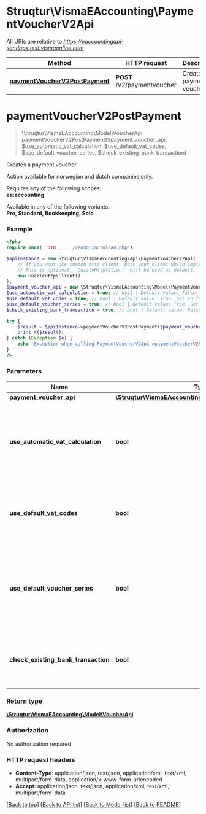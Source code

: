 # Struqtur\VismaEAccounting\PaymentVoucherV2Api

All URIs are relative to *https://eaccountingapi-sandbox.test.vismaonline.com*

Method | HTTP request | Description
------------- | ------------- | -------------
[**paymentVoucherV2PostPayment**](PaymentVoucherV2Api.md#paymentVoucherV2PostPayment) | **POST** /v2/paymentvoucher | Creates a payment voucher.


# **paymentVoucherV2PostPayment**
> \Struqtur\VismaEAccounting\Model\VoucherApi paymentVoucherV2PostPayment($payment_voucher_api, $use_automatic_vat_calculation, $use_default_vat_codes, $use_default_voucher_series, $check_existing_bank_transaction)

Creates a payment voucher.

Action available for norwegian and dutch companies only.<p>Requires any of the following scopes: <br><b>ea:accounting</b></p><p>Available in any of the following variants: <br><b>Pro, Standard, Bookkeeping, Solo</b></p>

### Example
```php
<?php
require_once(__DIR__ . '/vendor/autoload.php');

$apiInstance = new Struqtur\VismaEAccounting\Api\PaymentVoucherV2Api(
    // If you want use custom http client, pass your client which implements `GuzzleHttp\ClientInterface`.
    // This is optional, `GuzzleHttp\Client` will be used as default.
    new GuzzleHttp\Client()
);
$payment_voucher_api = new \Struqtur\VismaEAccounting\Model\PaymentVoucherApi(); // \Struqtur\VismaEAccounting\Model\PaymentVoucherApi | 
$use_automatic_vat_calculation = true; // bool | Default value: false. Set to true and specify the sales or purchase gross amount and vat rows will be added automatically.
$use_default_vat_codes = true; // bool | Default value: True. Set to false and override default vatcodes on all rows in the request.
$use_default_voucher_series = true; // bool | Default value: True. Set to false and override default voucher series (alphabetic character before number).
$check_existing_bank_transaction = true; // bool | Default value: False. Set to false and override existing bank transaction validation.

try {
    $result = $apiInstance->paymentVoucherV2PostPayment($payment_voucher_api, $use_automatic_vat_calculation, $use_default_vat_codes, $use_default_voucher_series, $check_existing_bank_transaction);
    print_r($result);
} catch (Exception $e) {
    echo 'Exception when calling PaymentVoucherV2Api->paymentVoucherV2PostPayment: ', $e->getMessage(), PHP_EOL;
}
?>
```

### Parameters

Name | Type | Description  | Notes
------------- | ------------- | ------------- | -------------
 **payment_voucher_api** | [**\Struqtur\VismaEAccounting\Model\PaymentVoucherApi**](../Model/PaymentVoucherApi.md)|  |
 **use_automatic_vat_calculation** | **bool**| Default value: false. Set to true and specify the sales or purchase gross amount and vat rows will be added automatically. | [optional]
 **use_default_vat_codes** | **bool**| Default value: True. Set to false and override default vatcodes on all rows in the request. | [optional]
 **use_default_voucher_series** | **bool**| Default value: True. Set to false and override default voucher series (alphabetic character before number). | [optional]
 **check_existing_bank_transaction** | **bool**| Default value: False. Set to false and override existing bank transaction validation. | [optional]

### Return type

[**\Struqtur\VismaEAccounting\Model\VoucherApi**](../Model/VoucherApi.md)

### Authorization

No authorization required

### HTTP request headers

 - **Content-Type**: application/json, text/json, application/xml, text/xml, multipart/form-data, application/x-www-form-urlencoded
 - **Accept**: application/json, text/json, application/xml, text/xml, multipart/form-data

[[Back to top]](#) [[Back to API list]](../../README.md#documentation-for-api-endpoints) [[Back to Model list]](../../README.md#documentation-for-models) [[Back to README]](../../README.md)

